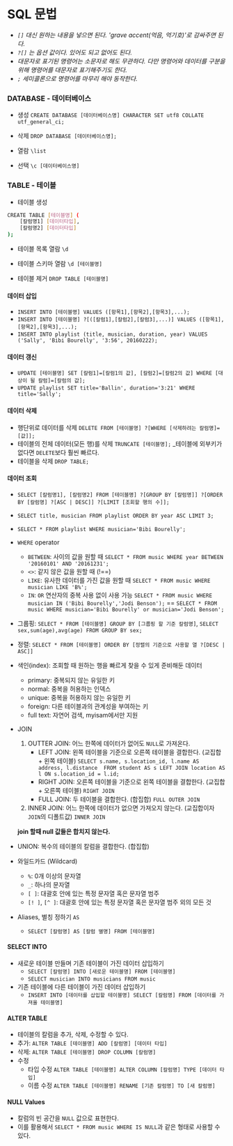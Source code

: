 # SQL 문법
- _`[]` 대신 원하는 내용을 넣으면 된다. 'grave accent(억음, 억기호)'로 감싸주면 된다._
- _`?[]` 는 옵션 값이다. 있어도 되고 없어도 된다._
- _대문자로 표기된 명령어는 소문자로 해도 무관하다. 다만 명령어와 데이터를 구분을 위해 명령어를 대문자로 표기해주기도 한다._
- _`;` 세미콜론으로 명령어를 마무리 해야 동작한다._

### DATABASE - 데이터베이스
- 생성 `CREATE DATABASE [데이터베이스명] CHARACTER SET utf8 COLLATE utf_general_ci;`

- 삭제 `DROP DATABASE [데이터베이스명];`

- 열람 `\list`

- 선택 `\c [데이터베이스명]`

### TABLE - 테이블
- 테이블 생성
```bash
CREATE TABLE [테이블명] (
    [칼럼명1] [데이터타입],
    [칼럼명2] [데이터타입]
);
```

- 테이블 목록 열람 `\d`

- 테이블 스키마 열람 `\d [테이블명]`

- 테이블 제거 `DROP TABLE [테이블명]`

#### 데이터 삽입
- `INSERT INTO [테이블명] VALUES ([항목1],[항목2],[항목3],...);`
- `INSERT INTO [테이블명] ?[([칼럼1],[칼럼2],[칼럼3],...)] VALUES ([항목1],[항목2],[항목3],...);`
- `INSERT INTO playlist (title, musician, duration, year) VALUES ('Sally', 'Bibi Bourelly', '3:56', 20160222);`

#### 데이터 갱신
- `UPDATE [테이블명] SET [칼럼1]=[칼럼1의 값], [칼럼2]=[칼럼2의 값] WHERE [대상이 될 칼럼]=[칼럼의 값];`
- `UPDATE playlist SET title='Ballin', duration='3:21' WHERE title='Sally';`

#### 데이터 삭제
- 행단위로 데이터를 삭제 `DELETE FROM [테이블명] ?[WHERE [삭제하려는 칼럼명]=[값]];`
- 테이블의 전체 데이터(모든 행)를 삭제 `TRUNCATE [테이블명];` _테이블에 외부키가 없다면 `DELETE`보다 훨씬 빠르다.
- 테이블을 삭제 `DROP TABLE;`

#### 데이터 조회
- `SELECT [칼럼명1], [칼럼명2] FROM [테이블명] ?[GROUP BY [칼럼명]] ?[ORDER BY [칼럼명] ?[ASC | DESC]] ?[LIMIT [조회할 행의 수]];`
- `SELECT title, musician FROM playlist ORDER BY year ASC LIMIT 3;`
- `SELECT * FROM playlist WHERE musician='Bibi Bourelly';`

- `WHERE` operator
    - `BETWEEN`: 사이의 값을 원할 때 `SELECT * FROM music WHERE year BETWEEN '20160101' AND '20161231';`
    - `<>`: 같지 않은 값을 원할 때 (!==)
    - `LIKE`: 유사한 데이터를 가진 값을 원할 때 `SELECT * FROM music WHERE musician LIKE 'B%';`
    - `IN`: `OR` 연산자의 중복 사용 없이 사용 가능 `SELECT * FROM music WHERE musician IN ('Bibi Bourelly','Jodi Benson');` == `SELECT * FROM music WHERE musician='Bibi Bourelly' or musician='Jodi Benson';` 
    
- 그룹핑: `SELECT * FROM [테이블명] GROUP BY [그룹핑 할 기준 칼럼명]`, `SELECT sex,sum(age),avg(age) FROM GROUP BY sex;`
- 정렬: `SELECT * FROM [테이블명] ORDER BY [정렬의 기준으로 사용할 열 ?[DESC | ASC]]`
- 색인(index): 조회할 때 원하는 행을 빠르게 찾을 수 있게 준비해둔 데이터
    - primary: 중복되지 않는 유일한 키
    - normal: 중복을 허용하는 인덱스
    - unique: 중복을 허용하지 않는 유일한 키
    - foreign: 다른 테이블과의 관계성을 부여하는 키
    - full text: 자연어 검색, myisam에서만 지원
- JOIN
    1. OUTTER JOIN: 어느 한쪽에 데이터가 없어도 `NULL`로 가져온다.
        - LEFT JOIN: 왼쪽 테이블을 기준으로 오른쪽 테이블을 결합한다. (교집합 + 왼쪽 테이블) `SELECT s.name, s.location_id, l.name AS address, l.distance  FROM student AS s LEFT JOIN location AS l ON s.location_id = l.id;`
        - RIGHT JOIN: 오른쪽 테이블을 기준으로 왼쪽 테이블을 결합한다. (교집합 + 오른쪽 테이블) `RIGHT JOIN`
        - FULL JOIN: 두 테이블을 결합한다. (합집합) `FULL OUTER JOIN`
    2. INNER JOIN: 어느 한쪽에 데이터가 없으면 가져오지 않는다. (교집합이자 `JOIN`의 디폴트값) `INNER JOIN`
    
    **join 할때 null 값들은 합치지 않는다.**
    
- UNION: 복수의 테이블의 칼럼을 결합한다. (합집합)
    
- 와일드카드 (Wildcard)
    - `%`: 0개 이상의 문자열
    - `_`: 하나의 문자열
    - `[ ]`: 대괄호 안에 있는 특정 문자열 혹은 문자열 범주
    - `[! ]`, `[^ ]`: 대괄호 안에 있는 특정 문자열 혹은 문자열 범주 외의 모든 것
    
- Aliases, 별칭 정하기 `AS`
    - `SELECT [칼럼명] AS [칼럼 별명] FROM [테이블명]`
    
#### SELECT INTO
- 새로운 테이블 만들며 기존 테이블이 가진 데이터 삽입하기 
    - `SELECT [칼럼명] INTO [새로운 테이블명] FROM [테이블명]`
    - `SELECT musician INTO musicians FROM music`
- 기존 테이블에 다른 테이블이 가진 데이터 삽입하기
    - `INSERT INTO [데이터를 삽입할 테이블명] SELECT [칼럼명] FROM [데이터를 가져올 테이블명]`

#### ALTER TABLE
- 테이블의 칼럼을 추가, 삭제, 수정할 수 있다.
- 추가: `ALTER TABLE [테이블명] ADD [칼럼명] [데이터 타입]`
- 삭제: `ALTER TABLE [테이블명] DROP COLUMN [칼럼명]`
- 수정 
    - 타입 수정 `ALTER TABLE [테이블명] ALTER COLUMN [칼럼명] TYPE [데이터 타입]`
    - 이름 수정 `ALTER TABLE [테이블명] RENAME [기존 칼럼명] TO [새 칼럼명]`

#### NULL Values
- 칼럼의 빈 공간을 `NULL` 값으로 표현한다. 
- 이를 활용해서 `SELECT * FROM music WHERE IS NULL`과 같은 형태로 사용할 수 있다. 

